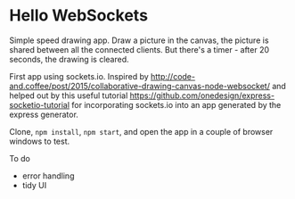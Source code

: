 # Hello WebSockets

Simple speed drawing app. Draw a picture in the canvas, the picture is shared between all the connected clients. But there's a timer - after 20 seconds, the drawing is cleared.

First app using sockets.io. Inspired by <a href="http://code-and.coffee/post/2015/collaborative-drawing-canvas-node-websocket/">http://code-and.coffee/post/2015/collaborative-drawing-canvas-node-websocket/</a> and helped out by this useful tutorial <a href="">https://github.com/onedesign/express-socketio-tutorial</a> for incorporating sockets.io into an app generated by the express generator.

Clone, `npm install`, `npm start`, and open the app in a couple of browser windows to test.

To do 
- error handling
- tidy UI

